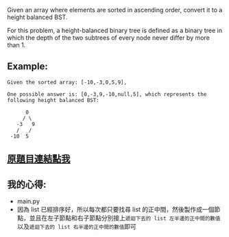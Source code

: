 Given an array where elements are sorted in ascending order, convert it to a height balanced BST.

For this problem, a height-balanced binary tree is defined as a binary tree in which the depth of the two subtrees of every node never differ by more than 1.

## Example:

	Given the sorted array: [-10,-3,0,5,9],

	One possible answer is: [0,-3,9,-10,null,5], which represents the following height balanced BST:

		  0
		 / \
	   -3   9
	   /   /
	 -10  5

## [原題目連結點我](https://leetcode.com/problems/convert-sorted-array-to-binary-search-tree/)

## 我的心得:
* main.py
* 因為 list 已經排序好，所以每次都只要找尋 list 的正中間，然後製作成一個節點，並且在左子節點和右子節點分別接上`遞迴下去的 list 左半邊的正中間的數值`以及`遞迴下去的 list 右半邊的正中間的數值`即可